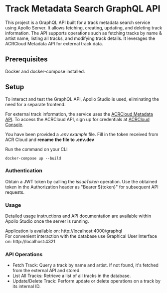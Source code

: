 # Track Metadata Search GraphQL API

This project is a GraphQL API built for a track metadata search service using Apollo Server. It allows fetching, creating, updating, and deleting track information. The API supports operations such as fetching tracks by name & artist name, listing all tracks, and modifying track details. It leverages the ACRCloud Metadata API for external track data.

## Prerequisites
Docker and docker-compose installed.

## Setup
To interact and test the GraphQL API, Apollo Studio is used, eliminating the need for a separate frontend.

For external track information, the service uses the [ACRCloud Metadata API](https://docs.acrcloud.com/reference/metadata-api). To access the ACRCloud API, sign up for credentials at [ACRCloud Console](https://console.acrcloud.com/signup#/register).

You have been provided a *.env.example* file. Fill in the token received from ACR Cloud and **rename the file to .env.dev** </br>

Run the command on your CLI
```
docker-compose up --build
```


### Authentication
Obtain a JWT token by calling the *issueToken* operation.
Use the obtained token in the Authorization header as "Bearer ${token}" for subsequent API requests.


### Usage
Detailed usage instructions and API documentation are available within Apollo Studio once the server is running.

Application is available on: http://localhost:4000/graphql </br>
For convenient interaction with the database use Graphical User Interface on: http://localhost:4321

### API Operations
* Fetch Track: Query a track by name and artist. If not found, it's fetched from the external API and stored.
* List All Tracks: Retrieve a list of all tracks in the database.
* Update/Delete Track: Perform update or delete operations on a track by its internal ID.

